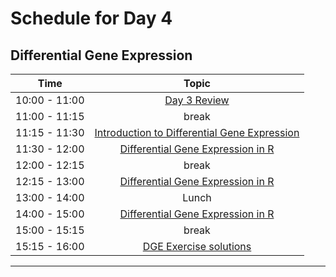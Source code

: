 # Schedule for Day 4

## Differential Gene Expression

| Time            |   Topic  |
|:------------------------:|:----------:|
| 10:00 - 11:00 | [Day 3 Review](lessons/Day3_review.md) |
| 11:00 - 11:15 | break |
| 11:15 - 11:30 | [Introduction to Differential Gene Expression](lessons/RNAseq_DGE.pdf) |
| 11:30 - 12:00 | [Differential Gene Expression in R](lessons/01_DGE.md) |
| 12:00 - 12:15 | break |
| 12:15 - 13:00 | [Differential Gene Expression in R](lessons/01_DGE.md) |
| 13:00 - 14:00 | Lunch |
| 14:00 - 15:00 | [Differential Gene Expression in R](lessons/01_DGE.md) |
| 15:00 - 15:15 | break |
| 15:15 - 16:00 | [DGE Exercise solutions](../Day5_PublicData/lessons/01_DGE_review.md) |

---

